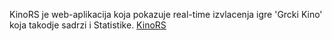 KinoRS je web-aplikacija koja pokazuje real-time izvlacenja igre 'Grcki Kino' koja takodje sadrzi i Statistike.
[KinoRS](http://bogyz123.github.io/kinors/)
